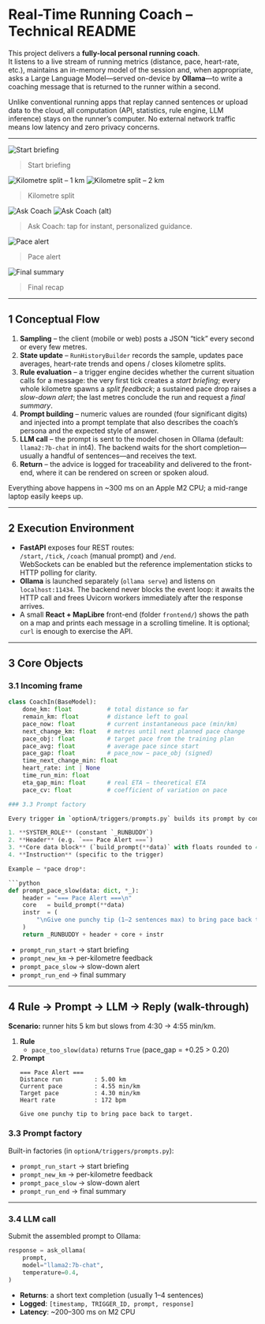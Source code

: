 # Real-Time Running Coach – Technical README
This project delivers a **fully-local personal running coach**.  
It listens to a live stream of running metrics (distance, pace, heart-rate, etc.), maintains an in-memory model of the session and, when appropriate, asks a Large Language Model—served on-device by **Ollama**—to write a coaching message that is returned to the runner within a second.

Unlike conventional running apps that replay canned sentences or upload data to the cloud, all computation (API, statistics, rule engine, LLM inference) stays on the runner’s computer.  No external network traffic means low latency and zero privacy concerns.

---
<!-- Demo visuals -->
![Start briefing](docs/images/Pre-Race_Briefing.png)

> Start briefing

![Kilometre split – 1 km](docs/images/1km.png)
![Kilometre split – 2 km](docs/images/2km.png)

> Kilometre split

![Ask Coach](docs/images/AskCoach1.png)
![Ask Coach (alt)](docs/images/AskCoach2.png)

> Ask Coach: tap for instant, personalized guidance.

![Pace alert](docs/images/increasespeed.png)

> Pace alert

![Final summary](docs/images/Postrace.png)

> Final recap
---

## 1  Conceptual Flow
1. **Sampling** – the client (mobile or web) posts a JSON “tick” every second or every few metres.  
2. **State update** – `RunHistoryBuilder` records the sample, updates pace averages, heart-rate trends and opens / closes kilometre splits.  
3. **Rule evaluation** – a trigger engine decides whether the current situation calls for a message: the very first tick creates a *start briefing*; every whole kilometre spawns a *split feedback*; a sustained pace drop raises a *slow-down alert*; the last metres conclude the run and request a *final summary*.  
4. **Prompt building** – numeric values are rounded (four significant digits) and injected into a prompt template that also describes the coach’s persona and the expected style of answer.  
5. **LLM call** – the prompt is sent to the model chosen in Ollama (default: `llama2:7b-chat` in int4).  The backend waits for the short completion—usually a handful of sentences—and receives the text.  
6. **Return** – the advice is logged for traceability and delivered to the front-end, where it can be rendered on screen or spoken aloud.

Everything above happens in ~300 ms on an Apple M2 CPU; a mid-range laptop easily keeps up.

---

## 2  Execution Environment
* **FastAPI** exposes four REST routes:  
  `/start`, `/tick`, `/coach` (manual prompt) and `/end`.  
  WebSockets can be enabled but the reference implementation sticks to HTTP polling for clarity.
* **Ollama** is launched separately (`ollama serve`) and listens on `localhost:11434`.  The backend never blocks the event loop: it awaits the HTTP call and frees Uvicorn workers immediately after the response arrives.
* A small **React + MapLibre** front-end (folder `frontend/`) shows the path on a map and prints each message in a scrolling timeline.  It is optional; `curl` is enough to exercise the API.

---

## 3  Core Objects
### 3.1  Incoming frame
```python
class CoachIn(BaseModel):
    done_km: float          # total distance so far
    remain_km: float        # distance left to goal
    pace_now: float         # current instantaneous pace (min/km)
    next_change_km: float   # metres until next planned pace change
    pace_obj: float         # target pace from the training plan
    pace_avg: float         # average pace since start
    pace_gap: float         # pace_now − pace_obj (signed)
    time_next_change_min: float
    heart_rate: int | None
    time_run_min: float
    eta_gap_min: float      # real ETA − theoretical ETA
    pace_cv: float          # coefficient of variation on pace

### 3.3 Prompt factory

Every trigger in `optionA/triggers/prompts.py` builds its prompt by concatenating:

1. **SYSTEM_ROLE** (constant `_RUNBUDDY`)  
2. **Header** (e.g. `=== Pace Alert ===`)  
3. **Core data block** (`build_prompt(**data)` with floats rounded to 4 SF)  
4. **Instruction** (specific to the trigger)

Example — *pace drop*:

```python
def prompt_pace_slow(data: dict, *_):
    header = "=== Pace Alert ===\n"
    core   = build_prompt(**data)
    instr  = (
        "\nGive one punchy tip (1–2 sentences max) to bring pace back to target."
    )
    return _RUNBUDDY + header + core + instr
```

- `prompt_run_start`   → start briefing  
- `prompt_new_km`      → per-kilometre feedback  
- `prompt_pace_slow`   → slow-down alert  
- `prompt_run_end`     → final summary  

---

## 4  Rule → Prompt → LLM → Reply (walk-through)

**Scenario:** runner hits 5 km but slows from 4:30 → 4:55 min/km.

1. **Rule**  
   - `pace_too_slow(data)` returns `True` (pace_gap = +0.25 > 0.20)  
2. **Prompt**  
   ```text
   === Pace Alert ===
   Distance run         : 5.00 km
   Current pace         : 4.55 min/km
   Target pace          : 4.30 min/km
   Heart rate           : 172 bpm

   Give one punchy tip to bring pace back to target.

### 3.3  Prompt factory

Built-in factories (in `optionA/triggers/prompts.py`):

- `prompt_run_start`   → start briefing  
- `prompt_new_km`      → per-kilometre feedback  
- `prompt_pace_slow`   → slow-down alert  
- `prompt_run_end`     → final summary  

---

### 3.4  LLM call

Submit the assembled prompt to Ollama:

```python
response = ask_ollama(
    prompt,
    model="llama2:7b-chat",
    temperature=0.4,
)
```

- **Returns**: a short text completion (usually 1–4 sentences)  
- **Logged**: `[timestamp, TRIGGER_ID, prompt, response]`  
- **Latency**: ~200–300 ms on M2 CPU  